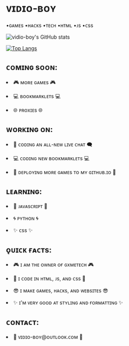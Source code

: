 <!DOCTYPE html>

<html>

 <head>
  <h1><b>ᴠɪᴅɪᴏ-ʙᴏʏ</b></h1>
    <p>•ɢᴀᴍᴇs •ʜᴀᴄᴋs •ᴛᴇᴄʜ •ʜᴛᴍʟ •ᴊs •ᴄss</p>
 </head>
  
 <body>
  
  ![vidio-boy's GitHub stats](https://github-readme-stats.vercel.app/api?username=vidio-boy&show_icons=true&theme=dark)
  
  [![Top Langs](https://github-readme-stats.vercel.app/api/top-langs/?username=vidio-boy&layout=compact)](https://github.com/anuraghazra/github-readme-stats)
  
  <h2>ᴄᴏᴍɪɴɢ sᴏᴏɴ:</h2>
    <p><li>🎮 ᴍᴏʀᴇ ɢᴀᴍᴇs 🎮</li></p>
    <p><li>💻 ʙᴏᴏᴋᴍᴀʀᴋʟᴇᴛs 💻</li></p>
    <p><li>🌐 ᴘʀᴏxɪᴇs 🌐</li></p>
    
   <h2>ᴡᴏʀᴋɪɴɢ ᴏɴ:</h2>
    <p><li>💬 ᴄᴏᴅɪɴɢ ᴀɴ ᴀʟʟ-ɴᴇᴡ ʟɪᴠᴇ ᴄʜᴀᴛ 🗨</li></p>
    <p><li>💻 ᴄᴏᴅɪɴɢ ɴᴇᴡ ʙᴏᴏᴋᴍᴀʀᴋʟᴇᴛs 💻</li></p>
    <p><li>📨 ᴅᴇᴘʟᴏʏɪɴɢ ᴍᴏʀᴇ ɢᴀᴍᴇs ᴛᴏ ᴍʏ ɢɪᴛʜᴜʙ.ɪᴏ 📨</li></p>
    
  <h2>ʟᴇᴀʀɴɪɴɢ:</h2>
    <p><li>🧩 ᴊᴀᴠᴀsᴄʀɪᴘᴛ 🧩</li></p>
    <p><li>🌀 ᴘʏᴛʜᴏɴ 🌀</li></p>
    <p><li>✨ ᴄss ✨</li></p>
    
  <h2>ǫᴜɪᴄᴋ ғᴀᴄᴛs:</h2>
    <p><li>🎮 ɪ ᴀᴍ ᴛʜᴇ ᴏᴡɴᴇʀ ᴏғ ɢxᴍᴇᴛᴇᴄʜ 🎮</li></p>
    <p><li>🧩 ɪ ᴄᴏᴅᴇ ɪɴ ʜᴛᴍʟ, ᴊs, ᴀɴᴅ ᴄss 🧩</li></p>
    <p><li>😎 ɪ ᴍᴀᴋᴇ ɢᴀᴍᴇs, ʜᴀᴄᴋs, ᴀɴᴅ ᴡᴇʙsɪᴛᴇs 😎</li></p>
    <p><li>✨ ɪ'ᴍ ᴠᴇʀʏ ɢᴏᴏᴅ ᴀᴛ sᴛʏʟɪɴɢ ᴀɴᴅ ғᴏʀᴍᴀᴛᴛɪɴɢ ✨</li></p>
    
  <h2>ᴄᴏɴᴛᴀᴄᴛ:</h2>
     <p><li>📨 ᴠɪᴅɪᴏ-ʙᴏʏ@ᴏᴜᴛʟᴏᴏᴋ.ᴄᴏᴍ 📨</li></p>
  
 </body>

</html>

<!--
-Ideas:
- 🔭 Currently working on
- 🌱 Currently learning
- 👯 Collaborate on
- 🤔 Want help with
- 💬 Ask me about
- 📫 How to reach me
- 😄 Pronouns
- ⚡ Fun fact
-->
